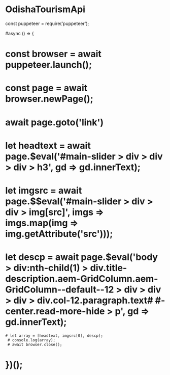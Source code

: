 # OdishaTourismApi
const puppeteer = require('puppeteer');

#async () => {
 #   const browser = await puppeteer.launch();
  #  const page = await browser.newPage();
   # await page.goto('link')
   # let headtext = await page.$eval('#main-slider > div > div > div > h3', gd => gd.innerText);
   # let imgsrc = await page.$$eval('#main-slider > div > div > img[src]', imgs => imgs.map(img => img.getAttribute('src')));
   # let descp = await page.$eval('body > div:nth-child(1) > div.title-description.aem-GridColumn.aem-GridColumn--default--12 > div > div > div > div.col-12.paragraph.text# #-center.read-more-hide > p', gd => gd.innerText);
	# let array = [headtext, imgsrc[0], descp];
	 # console.log(array);
	 # await browser.close();
# })();
